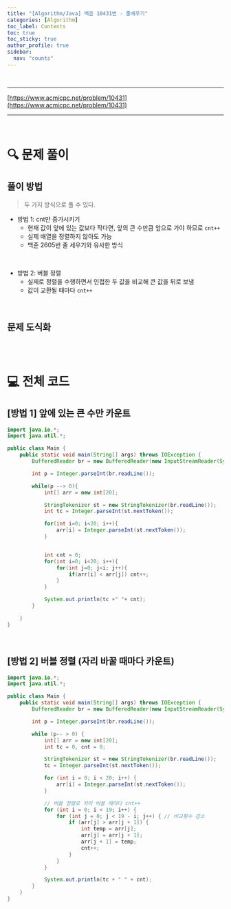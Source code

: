 ```yaml
---
title: "[Algorithm/Java] 백준 10431번 - 줄세우기"
categories: [Algorithm]
toc_label: Contents
toc: true
toc_sticky: true
author_profile: true
sidebar:
  nav: "counts"
---
```


<br>

---

[https://www.acmicpc.net/problem/10431](https://www.acmicpc.net/problem/10431)

---

<br>

# 🔍 문제 풀이

## 풀이 방법

> 두 가지 방식으로 풀 수 있다.

- 방법 1: cnt만 증가시키기
  - 현재 값이 앞에 있는 값보다 작다면, 앞의 큰 수만큼 앞으로 가야 하므로 `cnt++`
  - 실제 배열을 정렬하지 않아도 가능
  - 백준 2605번 줄 세우기와 유사한 방식

<br>

- 방법 2: 버블 정렬
  - 실제로 정렬을 수행하면서 인접한 두 값을 비교해 큰 값을 뒤로 보냄
  - 값이 교환될 때마다 `cnt++`

<br>

## 문제 도식화

<br><br>

# 💻 전체 코드

## [방법 1] 앞에 있는 큰 수만 카운트

```java
import java.io.*;
import java.util.*;

public class Main {
    public static void main(String[] args) throws IOException {
        BufferedReader br = new BufferedReader(new InputStreamReader(System.in));

        int p = Integer.parseInt(br.readLine());

        while(p --> 0){
            int[] arr = new int[20];

            StringTokenizer st = new StringTokenizer(br.readLine());
            int tc = Integer.parseInt(st.nextToken());

            for(int i=0; i<20; i++){
                arr[i] = Integer.parseInt(st.nextToken());
            }


            int cnt = 0;
            for(int i=0; i<20; i++){
                for(int j=0; j<i; j++){
                    if(arr[i] < arr[j]) cnt++;
                }
            }

            System.out.println(tc +" "+ cnt);
        }

    }
}
```

<br>

## [방법 2] 버블 정렬 (자리 바꿀 때마다 카운트)

```java
import java.io.*;
import java.util.*;

public class Main {
    public static void main(String[] args) throws IOException {
        BufferedReader br = new BufferedReader(new InputStreamReader(System.in));

        int p = Integer.parseInt(br.readLine());

        while (p-- > 0) {
            int[] arr = new int[20];
            int tc = 0, cnt = 0;

            StringTokenizer st = new StringTokenizer(br.readLine());
            tc = Integer.parseInt(st.nextToken());

            for (int i = 0; i < 20; i++) {
                arr[i] = Integer.parseInt(st.nextToken());
            }

            // 버블 정렬로 자리 바꿀 때마다 cnt++
            for (int i = 0; i < 19; i++) {
                for (int j = 0; j < 19 - i; j++) { // 비교횟수 감소
                    if (arr[j] > arr[j + 1]) {
                        int temp = arr[j];
                        arr[j] = arr[j + 1];
                        arr[j + 1] = temp;
                        cnt++;
                    }
                }
            }

            System.out.println(tc + " " + cnt);
        }
    }
}
```

<br>
